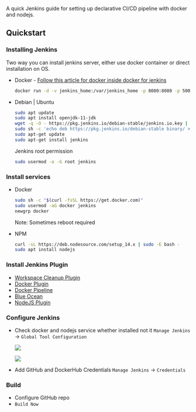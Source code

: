 

A quick Jenkins guide for setting up declarative CI/CD pipeline with docker and nodejs.



## Quickstart



### Installing Jenkins

Two way you can install jenkins server, either use docker container or direct installation on OS.

- Docker - [Follow this article for docker inside docker for jenkins](https://itnext.io/docker-inside-docker-for-jenkins-d906b7b5f527)

  ```bash
  docker run -d -v jenkins_home:/var/jenkins_home -p 8080:8080 -p 50000:50000 jenkins/jenkins:lts
  ```

- Debian | Ubuntu

  ```bash
  sudo apt update
  sudo apt install openjdk-11-jdk
  wget -q -O - https://pkg.jenkins.io/debian-stable/jenkins.io.key | sudo apt-key add -
  sudo sh -c 'echo deb https://pkg.jenkins.io/debian-stable binary/ > /etc/apt/sources.list.d/jenkins.list'
  sudo apt-get update
  sudo apt-get install jenkins
  ```

  Jenkins root permission

  ```bash
  sudo usermod -a -G root jenkins
  ```

  

### Install services

- Docker

  ```bash
  sudo sh -c "$(curl -fsSL https://get.docker.com)"
  sudo usermod -aG docker jenkins
  newgrp docker
  ```
  Note: Sometimes reboot required

- NPM

  ```bash
  curl -sL https://deb.nodesource.com/setup_14.x | sudo -E bash -
  sudo apt install nodejs
  ```

  

### Install Jenkins Plugin

- [Workspace Cleanup Plugin](https://plugins.jenkins.io/ws-cleanup)
- [Docker Plugin](https://plugins.jenkins.io/docker-plugin)
- [Docker Pipeline](https://plugins.jenkins.io/docker-workflow)
- [Blue Ocean](https://plugins.jenkins.io/blueocean)
- [NodeJS Plugin](https://plugins.jenkins.io/nodejs)



### Configure Jenkins

- Check docker and nodejs service whether installed not it `Manage Jenkins` -> `Global Tool Configuration`

  ![](https://i.imgur.com/XKoODMD.png)

  ![](https://i.imgur.com/QwoAbZg.png)

- Add GitHub and DockerHub Credentials `Manage Jenkins` -> `Credentials`

  

### Build

- Configure GitHub repo
- `Build Now`
